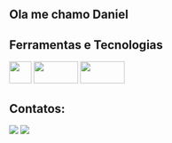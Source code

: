 ## Ola me chamo Daniel 


## Ferramentas e Tecnologias

<div style="displey: flex">
<img src="https://cdn.jsdelivr.net/gh/devicons/devicon/icons/git/git-original.svg" width="40" height="40"/> 
<img src="https://upload.wikimedia.org/wikipedia/commons/thumb/2/27/PHP-logo.svg/1280px-PHP-logo.svg.png" width="80" height="40"/>
<img src="https://upload.wikimedia.org/wikipedia/labs/8/8e/Mysql_logo.png" width="80" height="40"/>
</div>


## Contatos:
<a href="https://www.linkedin.com/in/daniel-lopes-905a5b248/" target="_blank"><img src="https://img.shields.io/badge/-LinkedIn-%230077B5?style=for-the-badge&logo=linkedin&logoColor=white" target="_blank"></a>
<a href = "mailto:danielferrari772@gmail.com"><img src="https://img.shields.io/badge/-Gmail-%23333?style=for-the-badge&logo=gmail&logoColor=white" target="_blank"></a>

<!--
**DanielFerreiraLopes/DanielFerreiraLopes** is a ✨ _special_ ✨ repository because its `README.md` (this file) appears on your GitHub profile.

Here are some ideas to get you started:

